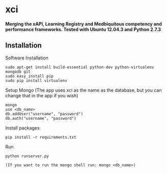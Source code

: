 xci
===

#### Merging the xAPI, Learning Registry and Medbiquitous competency and performance frameworks. Tested with Ubuntu 12.04.3 and Python 2.7.3

## Installation

Software Installation

	sudo apt-get install build-essential python-dev python-virtualenv mongodb git
	sudo easy_install pip
	sudo pip install virtualenv

Setup Mongo (The app uses xci as the name as the database, but you can change that in the app if you wish)
	
	mongo
	use <db_name>
	db.addUser("username", "password")
	db.auth("username", "password")

Install packages

	pip install -r requirements.txt

Run

	python runserver.py

	(If you want to run the mongo shell run: mongo <db_name>)